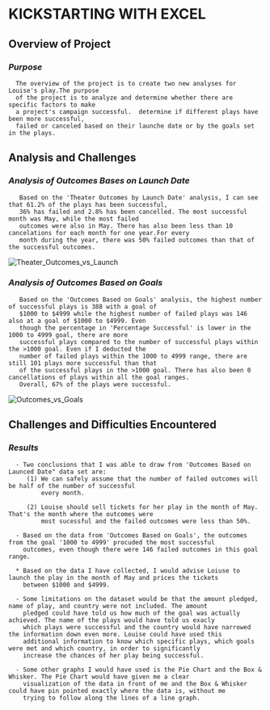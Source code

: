# KICKSTARTING WITH EXCEL

 ## Overview of Project
     
  ### _Purpose_
      The overview of the project is to create two new analyses for Louise's play.The purpose
      of the project is to analyze and determine whether there are specific factors to make
      a project's campaign successful.  determine if different plays have been more successful, 
      failed or canceled based on their launche date or by the goals set in the plays.
      
## Analysis and Challenges
      
   ### _Analysis of Outcomes Bases on Launch Date_
       Based on the 'Theater Outcomes by Launch Date' analysis, I can see that 61.2% of the plays has been successful, 
       36% has failed and 2.8% has been cancelled. The most successful month was May, while the most failed 
       outcomes were also in May. There has also been less than 10 cancelations for each month for one year.For every
       month during the year, there was 50% failed outcomes than that of the successful outcomes. 
 
       
![Theater_Outcomes_vs_Launch](https://user-images.githubusercontent.com/103302566/163313222-edc964f3-caf7-4179-a7e3-d09ee7244af9.png)

   ### _Analysis of Outcomes Based on Goals_
       Based on the 'Outcomes Based on Goals' analysis, the highest number of successful plays is 388 with a goal of
       $1000 to $4999 while the highest number of failed plays was 146 also at a goal of $1000 to $4999. Even
       though the percentage in 'Percentage Successful' is lower in the 1000 to 4999 goal, there are more
       successful plays compared to the number of successful plays within the >1000 goal. Even if I deducted the
       number of failed plays within the 1000 to 4999 range, there are still 101 plays more successful than that 
       of the successful plays in the >1000 goal. There has also been 0 cancellations of plays within all the goal ranges. 
       Overall, 67% of the plays were successful.
       
 
 ![Outcomes_vs_Goals](https://user-images.githubusercontent.com/103302566/163315744-4273b7a1-137e-4695-9687-81c9ec6fc958.png)


## Challenges and Difficulties Encountered
  
  ### _Results_
      
      - Two conclusions that I was able to draw from 'Outcomes Based on Launced Date" data set are:
         (1) We can safely assume that the number of failed outcomes will be half of the number of successful 
             every month.
        
         (2) Louise should sell tickets for her play in the month of May. That's the month where the outcomes were 
             most sucessful and the failed outcomes were less than 50%.
             
      - Based on the data from 'Outcomes Based on Goals', the outcomes from the goal '1000 to 4999' procuded the most successful
        outcomes, even though there were 146 failed outcomes in this goal range.
         
      * Based on the data I have collected, I would advise Loiuse to launch the play in the month of May and prices the tickets
        between $1000 and $4999.
         
      - Some limitations on the dataset would be that the amount pledged, name of play, and country were not included. The amount
        pledged could have told us how much of the goal was actually achieved. The name of the plays would have told us exacly 
        which plays were successful and the country would have narrowed the information down even more. Louise could have used this 
        additional information to know which specific plays, which goals were met and which country, in order to significantly 
        increase the chances of her play being successful.
        
      - Some other graphs I would have used is the Pie Chart and the Box & Whisker. The Pie Chart would have given me a clear 
        visualization of the data in front of me and the Box & Whisker could have pin pointed exactly where the data is, without me 
        trying to follow along the lines of a line graph. 

